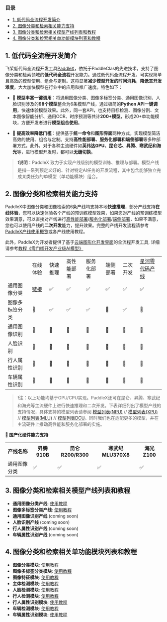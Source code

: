 
### 目录
- [1. 低代码全流程开发简介](#1-低代码全流程开发简介)
- [2. 图像分类和检索相关能力支持](#2-图像分类和检索相关能力支持)
- [3. 图像分类和检索相关模型产线列表和教程](#3-图像分类和检索相关模型产线列表和教程)
- [4. 图像分类和检索相关单功能模块列表和教程](#4-图像分类和检索相关单功能模块列表和教程)

<a name="1"></a>

## 1. 低代码全流程开发简介

飞桨低代码全流程开发工具[PaddleX](https://github.com/PaddlePaddle/PaddleX/tree/release/3.0-beta1)，依托于PaddleClas的先进技术，支持了图像分类和检索领域的**低代码全流程**开发能力。通过低代码全流程开发，可实现简单且高效的模型使用、组合与定制。这将显著**减少模型开发的时间消耗**，**降低其开发难度**，大大加快模型在行业中的应用和推广速度。特色如下：

* 🎨 **模型丰富一键调用**：将通用图像分类、图像多标签分类、通用图像识别、人脸识别涉及的**98个模型**整合为6条模型产线，通过极简的**Python API一键调用**，快速体验模型效果。此外，同一套API，也支持目标检测、图像分割、文本图像智能分析、通用OCR、时序预测等共计**200+模型**，形成20+单功能模块，方便开发者进行**模型组合使用**。

* 🚀 **提高效率降低门槛**：提供基于**统一命令**和**图形界面**两种方式，实现模型简洁高效的使用、组合与定制。支持**高性能部署、服务化部署和端侧部署**等多种部署方式。此外，对于各种主流硬件如**英伟达GPU、昆仑芯、昇腾、寒武纪和海光**等，进行模型开发时，都可以**无缝切换**。

>**❗说明**：PaddleX 致力于实现产线级别的模型训练、推理与部署。模型产线是指一系列预定义好的、针对特定AI任务的开发流程，其中包含能够独立完成某类任务的单模型（单功能模块）组合。

<a name="2"></a>

## 2. 图像分类和检索相关能力支持

PaddleX中图像分类和图像检索的6条产线均支持本地**快速推理**，部分产线支持**在线体验**，您可以快速体验各个产线的预训练模型效果，如果您对产线的预训练模型效果满意，可以直接对产线进行[高性能部署](https://github.com/PaddlePaddle/PaddleX/blob/release/3.0-beta1/docs/pipeline_deploy/high_performance_deploy.md)/[服务化部署](https://github.com/PaddlePaddle/PaddleX/blob/release/3.0-beta1/docs/pipeline_deploy/service_deploy.md)/[端侧部署](https://github.com/PaddlePaddle/PaddleX/blob/release/3.0-beta1/docs/pipeline_deploy/lite_deploy.md)，如果不满意，您也可以使用产线的**二次开发**能力，提升效果。完整的产线开发流程请参考[PaddleX产线使用概览](https://github.com/PaddlePaddle/PaddleX/blob/release/3.0-beta1/docs/pipeline_usage/pipeline_develop_guide.md)或各产线使用教程。

此外，PaddleX为开发者提供了基于[云端图形化开发界面](https://aistudio.baidu.com/pipeline/mine)的全流程开发工具, 详细请参考[教程《零门槛开发产业级AI模型》](https://aistudio.baidu.com/practical/introduce/546656605663301)


<table >
    <tr>
        <td></td>
        <td>在线体验</td>
        <td>快速推理</td>
        <td>高性能部署</td>
        <td>服务化部署</td>
        <td>端侧部署</td>
        <td>二次开发</td>
        <td><a href = "https://aistudio.baidu.com/pipeline/mine">星河零代码产线</a></td>
    </tr>
<tr>
        <td>通用图像分类</td>
        <td><a href = "https://aistudio.baidu.com/community/app/100061/webUI?source=appMineRecent">链接</a></td>
        <td>✅</td>
        <td>✅</td>
        <td>✅</td>
        <td>✅</td>
        <td>✅</td>
        <td>✅</td>
    </tr>
        <tr>
        <td>图像多标签分类</td>
        <td>🚧</td>
        <td>✅</td>
        <td>✅</td>
        <td>✅</td>
        <td>🚧</td>
        <td>✅</td>
        <td>🚧</td>
    </tr>
    <tr>
        <td>通用图像识别</td>
        <td>🚧</td>
        <td>🚧</td>
        <td>🚧</td>
        <td>🚧</td>
        <td>🚧</td>
        <td>🚧</td>
        <td>🚧</td>
    </tr>
    <tr>
        <td>人脸识别</td>
        <td>🚧</td>
        <td>🚧</td>
        <td>🚧</td>
        <td>🚧</td>
        <td>🚧</td>
        <td>🚧</td>
        <td>🚧</td>
    </tr>
        <tr>
        <td>行人属性识别</td>
        <td>🚧</td>
        <td>🚧</td>
        <td>🚧</td>
        <td>🚧</td>
        <td>🚧</td>
        <td>🚧</td>
        <td>🚧</td>
    </tr>
    <tr>
        <td>车辆属性识别</td>
        <td>🚧</td>
        <td>🚧</td>
        <td>🚧</td>
        <td>🚧</td>
        <td>🚧</td>
        <td>🚧</td>
        <td>🚧</td>
    </tr>

    
</table>

> ❗注：以上功能均基于GPU/CPU实现。PaddleX还可在昆仑、昇腾、寒武纪和海光等主流硬件上进行快速推理和二次开发。下表详细列出了模型产线的支持情况，具体支持的模型列表请参阅 [模型列表(NPU)](https://github.com/PaddlePaddle/PaddleX/blob/release/3.0-beta1/docs/support_list/model_list_npu.md) // [模型列表(XPU)](https://github.com/PaddlePaddle/PaddleX/blob/release/3.0-beta1/docs/support_list/model_list_xpu.md) // [模型列表(MLU)](https://github.com/PaddlePaddle/PaddleX/blob/release/3.0-beta1/docs/support_list/model_list_mlu.md) // [模型列表DCU](https://github.com/PaddlePaddle/PaddleX/blob/release/3.0-beta1/docs/support_list/model_list_dcu.md)。同时我们也在适配更多的模型，并在主流硬件上推动高性能和服务化部署的实施。


**🚀 国产化硬件能力支持**

<table>
  <tr>
    <th>产线名称</th>
    <th>昇腾 910B</th>
    <th>昆仑 R200/R300</th>
    <th>寒武纪 MLU370X8</th>
    <th>海光 Z100</th>
  </tr>
  <tr>
    <td>通用图像分类</td>
    <td>✅</td>
    <td>✅</td>
    <td>✅</td>
    <td>✅</td>
  </tr>
</table>

<a name="3"></a>

## 3. 图像分类和检索相关模型产线列表和教程

- **通用图像分类产线**: [使用教程](https://github.com/PaddlePaddle/PaddleX/blob/release/3.0-beta1/docs/pipeline_usage/tutorials/cv_pipelines/image_classification.md)
- **图像多标签分类产线**: [使用教程](https://github.com/PaddlePaddle/PaddleX/blob/release/3.0-beta1/docs/pipeline_usage/tutorials/cv_pipelines/image_multi_label_classification.md)
- **通用图像识别产线** (coming soon)
- **人脸识别产线** (coming soon)
- **行人属性识别产线** (coming soon)
- **车辆属性识别产线** (coming soon)

<a name="4"></a>

## 4. 图像分类和检索相关单功能模块列表和教程

- **图像分类模块**: [使用教程](https://github.com/PaddlePaddle/PaddleX/blob/release/3.0-beta1/docs/module_usage/tutorials/cv_modules/image_classification.md)
- **图像多标签分类模块**: [使用教程](https://github.com/PaddlePaddle/PaddleX/blob/release/3.0-beta1/docs/module_usage/tutorials/cv_modules/ml_classification.md)
- **图像特征模块**: [使用教程](https://github.com/PaddlePaddle/PaddleX/blob/release/3.0-beta1/docs/module_usage/tutorials/cv_modules/image_feature.md)
- **主体检测模块**: [使用教程](https://github.com/PaddlePaddle/PaddleX/blob/release/3.0-beta1/docs/module_usage/tutorials/cv_modules/mainbody_detection.md)
- **人脸检测模块**: [使用教程](https://github.com/PaddlePaddle/PaddleX/blob/release/3.0-beta1/docs/module_usage/tutorials/cv_modules/face_detection.md)
- **行人检测模块**: [使用教程](https://github.com/PaddlePaddle/PaddleX/blob/release/3.0-beta1/docs/module_usage/tutorials/cv_modules/human_detection.md)
- **行人属性识别模块**: [使用教程](https://github.com/PaddlePaddle/PaddleX/blob/release/3.0-beta1/docs/module_usage/tutorials/cv_modules/pedestrian_attribute_recognition.md)
- **车辆检测模块**: [使用教程](https://github.com/PaddlePaddle/PaddleX/blob/release/3.0-beta1/docs/module_usage/tutorials/cv_modules/vehicle_detection.md)
- **车辆属性识别模块**: [使用教程](https://github.com/PaddlePaddle/PaddleX/blob/release/3.0-beta1/docs/module_usage/tutorials/cv_modules/vehicle_attribute_recognition.md)
